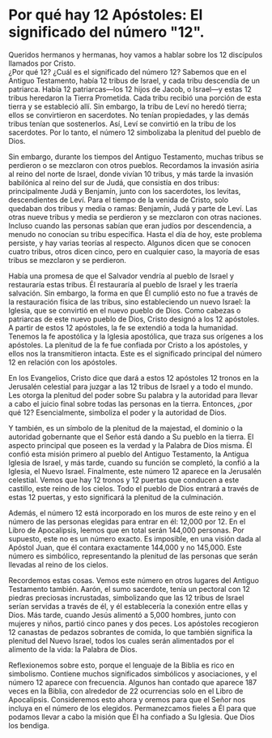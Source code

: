 # Por qué hay 12 Apóstoles: El significado del número "12".  

Queridos hermanos y hermanas, hoy vamos a hablar sobre los 12 discípulos llamados por Cristo.  
¿Por qué 12? ¿Cuál es el significado del número 12? Sabemos que en el Antiguo Testamento, había 12 tribus de Israel, y cada tribu descendía de un patriarca. Había 12 patriarcas—los 12 hijos de Jacob, o Israel—y estas 12 tribus heredaron la Tierra Prometida. Cada tribu recibió una porción de esta tierra y se estableció allí. Sin embargo, la tribu de Leví no heredó tierra; ellos se convirtieron en sacerdotes. No tenían propiedades, y las demás tribus tenían que sostenerlos. Así, Leví se convirtió en la tribu de los sacerdotes. Por lo tanto, el número 12 simbolizaba la plenitud del pueblo de Dios.  

Sin embargo, durante los tiempos del Antiguo Testamento, muchas tribus se perdieron o se mezclaron con otros pueblos. Recordamos la invasión asiria al reino del norte de Israel, donde vivían 10 tribus, y más tarde la invasión babilónica al reino del sur de Judá, que consistía en dos tribus: principalmente Judá y Benjamín, junto con los sacerdotes, los levitas, descendientes de Leví. Para el tiempo de la venida de Cristo, solo quedaban dos tribus y media o ramas: Benjamín, Judá y parte de Leví. Las otras nueve tribus y media se perdieron y se mezclaron con otras naciones. Incluso cuando las personas sabían que eran judíos por descendencia, a menudo no conocían su tribu específica. Hasta el día de hoy, este problema persiste, y hay varias teorías al respecto. Algunos dicen que se conocen cuatro tribus, otros dicen cinco, pero en cualquier caso, la mayoría de esas tribus se mezclaron y se perdieron.  

Había una promesa de que el Salvador vendría al pueblo de Israel y restauraría estas tribus. Él restauraría al pueblo de Israel y les traería salvación. Sin embargo, la forma en que Él cumplió esto no fue a través de la restauración física de las tribus, sino estableciendo un nuevo Israel: la Iglesia, que se convirtió en el nuevo pueblo de Dios. Como cabezas o patriarcas de este nuevo pueblo de Dios, Cristo designó a los 12 apóstoles. A partir de estos 12 apóstoles, la fe se extendió a toda la humanidad. Tenemos la fe apostólica y la Iglesia apostólica, que traza sus orígenes a los apóstoles. La plenitud de la fe fue confiada por Cristo a los apóstoles, y ellos nos la transmitieron intacta. Este es el significado principal del número 12 en relación con los apóstoles.  

En los Evangelios, Cristo dice que dará a estos 12 apóstoles 12 tronos en la Jerusalén celestial para juzgar a las 12 tribus de Israel y a todo el mundo. Les otorga la plenitud del poder sobre Su palabra y la autoridad para llevar a cabo el juicio final sobre todas las personas en la tierra. Entonces, ¿por qué 12? Esencialmente, simboliza el poder y la autoridad de Dios.  

Y también, es un símbolo de la plenitud de la majestad, el dominio o la autoridad gobernante que el Señor está dando a Su pueblo en la tierra. El aspecto principal que poseen es la verdad y la Palabra de Dios misma. Él confió esta misión primero al pueblo del Antiguo Testamento, la Antigua Iglesia de Israel, y más tarde, cuando su función se completó, la confió a la Iglesia, el Nuevo Israel. Finalmente, este número 12 aparece en la Jerusalén celestial. Vemos que hay 12 tronos y 12 puertas que conducen a este castillo, este reino de los cielos. Todo el pueblo de Dios entrará a través de estas 12 puertas, y esto significará la plenitud de la culminación.  

Además, el número 12 está incorporado en los muros de este reino y en el número de las personas elegidas para entrar en él: 12,000 por 12. En el Libro de Apocalipsis, leemos que en total serán 144,000 personas. Por supuesto, este no es un número exacto. Es imposible, en una visión dada al Apóstol Juan, que él contara exactamente 144,000 y no 145,000. Este número es simbólico, representando la plenitud de las personas que serán llevadas al reino de los cielos.  

Recordemos estas cosas. Vemos este número en otros lugares del Antiguo Testamento también. Aarón, el sumo sacerdote, tenía un pectoral con 12 piedras preciosas incrustadas, simbolizando que las 12 tribus de Israel serían servidas a través de él, y él establecería la conexión entre ellas y Dios. Más tarde, cuando Jesús alimentó a 5,000 hombres, junto con mujeres y niños, partió cinco panes y dos peces. Los apóstoles recogieron 12 canastas de pedazos sobrantes de comida, lo que también significa la plenitud del Nuevo Israel, todos los cuales serán alimentados por el alimento de la vida: la Palabra de Dios.  

Reflexionemos sobre esto, porque el lenguaje de la Biblia es rico en simbolismo. Contiene muchos significados simbólicos y asociaciones, y el número 12 aparece con frecuencia. Algunos han contado que aparece 187 veces en la Biblia, con alrededor de 22 ocurrencias solo en el Libro de Apocalipsis. Consideremos esto ahora y oremos para que el Señor nos incluya en el número de los elegidos. Permanezcamos fieles a Él para que podamos llevar a cabo la misión que Él ha confiado a Su Iglesia. Que Dios los bendiga.

